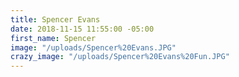 ```yaml
---
title: Spencer Evans
date: 2018-11-15 11:55:00 -05:00
first_name: Spencer
image: "/uploads/Spencer%20Evans.JPG"
crazy_image: "/uploads/Spencer%20Evans%20Fun.JPG"
---
```


